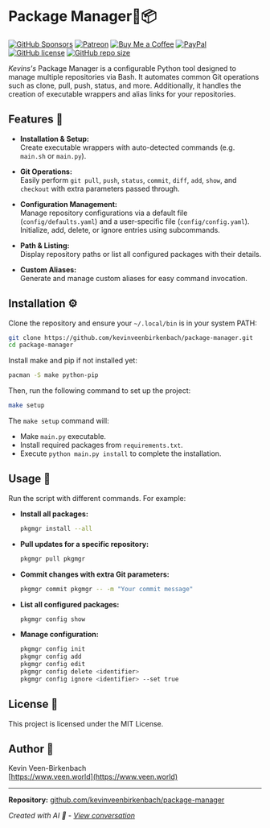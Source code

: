 # Package Manager🤖📦
[![GitHub Sponsors](https://img.shields.io/badge/Sponsor-GitHub%20Sponsors-blue?logo=github)](https://github.com/sponsors/kevinveenbirkenbach)
[![Patreon](https://img.shields.io/badge/Support-Patreon-orange?logo=patreon)](https://www.patreon.com/c/kevinveenbirkenbach) 
[![Buy Me a Coffee](https://img.shields.io/badge/Buy%20me%20a%20Coffee-Funding-yellow?logo=buymeacoffee)](https://buymeacoffee.com/kevinveenbirkenbach) [![PayPal](https://img.shields.io/badge/Donate-PayPal-blue?logo=paypal)](https://s.veen.world/paypaldonate)
[![GitHub license](https://img.shields.io/badge/License-MIT-blue.svg)](LICENSE)
[![GitHub repo size](https://img.shields.io/github/repo-size/kevinveenbirkenbach/package-manager)](https://github.com/kevinveenbirkenbach/package-manager)

*Kevins's* Package Manager is a configurable Python tool designed to manage multiple repositories via Bash. It automates common Git operations such as clone, pull, push, status, and more. Additionally, it handles the creation of executable wrappers and alias links for your repositories.

## Features 🚀

- **Installation & Setup:**  
  Create executable wrappers with auto-detected commands (e.g. `main.sh` or `main.py`).
  
- **Git Operations:**  
  Easily perform `git pull`, `push`, `status`, `commit`, `diff`, `add`, `show`, and `checkout` with extra parameters passed through.
  
- **Configuration Management:**  
  Manage repository configurations via a default file (`config/defaults.yaml`) and a user-specific file (`config/config.yaml`). Initialize, add, delete, or ignore entries using subcommands.
  
- **Path & Listing:**  
  Display repository paths or list all configured packages with their details.
  
- **Custom Aliases:**  
  Generate and manage custom aliases for easy command invocation.


## Installation ⚙️

Clone the repository and ensure your `~/.local/bin` is in your system PATH:

```bash
git clone https://github.com/kevinveenbirkenbach/package-manager.git
cd package-manager
```

Install make and pip if not installed yet:

```bash
pacman -S make python-pip
```

Then, run the following command to set up the project:

```bash
make setup
```

The `make setup` command will:
- Make `main.py` executable.
- Install required packages from `requirements.txt`.
- Execute `python main.py install` to complete the installation.

## Usage 📖

Run the script with different commands. For example:

- **Install all packages:**
  ```bash
  pkgmgr install --all
  ```
- **Pull updates for a specific repository:**
  ```bash
  pkgmgr pull pkgmgr
  ```
- **Commit changes with extra Git parameters:**
  ```bash
  pkgmgr commit pkgmgr -- -m "Your commit message"
  ```
- **List all configured packages:**
  ```bash
  pkgmgr config show
  ```
- **Manage configuration:**
  ```bash
  pkgmgr config init
  pkgmgr config add
  pkgmgr config edit
  pkgmgr config delete <identifier>
  pkgmgr config ignore <identifier> --set true
  ```

## License 📄

This project is licensed under the MIT License.

## Author 👤

Kevin Veen-Birkenbach  
[https://www.veen.world](https://www.veen.world)

---

**Repository:** [github.com/kevinveenbirkenbach/package-manager](https://github.com/kevinveenbirkenbach/package-manager)

*Created with AI 🤖 - [View conversation](https://chatgpt.com/share/67c728c4-92d0-800f-8945-003fa9bf27c6)*
